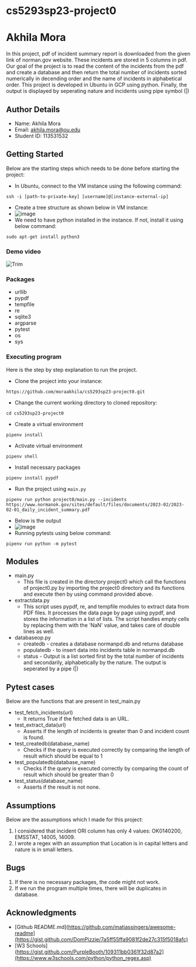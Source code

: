 # cs5293sp23-project0

# Akhila Mora

In this project, pdf of incident summary report is downloaded from the given link of norman.gov website. These incidents are stored in 5 columns in pdf. Our goal of the project is to read the content of the incidents from the pdf and create a database and then return the total number of incidents sorted numerically in decending order and the name of incidents in alphabetical order. This project is developed in Ubuntu in GCP using python. Finally, the output is displayed by seperating nature and incidents using pipe symbol (|)

## Author Details

* Name: Akhila Mora
* Email: akhila.mora@ou.edu
* Student ID: 113531532

## Getting Started

Below are the starting steps which needs to be done before starting the project:
* In Ubuntu, connect to the VM instance using the following command:
```
ssh -i [path-to-private-key] [username]@[instance-external-ip]
```
* Create a tree structure as shown below in VM instance:
* ![image](https://user-images.githubusercontent.com/113566461/223599377-694e9a43-802d-48dc-87a5-bb061611409b.png)
* We need to have python installed in the instance. If not, install it using below command:
```
sudo apt-get install python3
```

### Demo video

![Trim](https://user-images.githubusercontent.com/113566461/223597503-c0186072-e06b-4a0b-a517-4122be8fb15d.gif)

### Packages

* urllib
* pypdf
* tempfile
* re
* sqlite3
* argparse
* pytest
* os
* sys

### Executing program

Here is the step by step explanation to run the project.
* Clone the project into your instance:
```
https://github.com/moraakhila/cs5293sp23-project0.git
```
* Change the current working directory to cloned repository:
```
cd cs5293sp23-project0
```
* Create a virtual environment
```
pipenv install
```
* Activate virtual environment
```
pipenv shell
```
* Install necessary packages
```
pipenv install pypdf
```
* Run the project using ```main.py```
```
pipenv run python project0/main.py --incidents https://www.normanok.gov/sites/default/files/documents/2023-02/2023-02-01_daily_incident_summary.pdf
```
* Below is the output
* ![image](https://user-images.githubusercontent.com/113566461/223601116-074cac54-5a86-45b2-89a4-c65e7fc585ff.png)
* Running pytests using below command:
```
pipenv run python -m pytest
```

## Modules

* main.py
   * This file is created in the directory project0 which call the functions of project0.py by importing the project0 directory and its functions and execute then by using command provided above. 
* extractdata.py
   * This script uses pypdf, re, and tempfile modules to extract data from PDF files. It processes the data page by page using pypdf, and stores the information in a list of lists. The script handles empty cells by replacing them with the 'NaN' value, and takes care of double lines as well. 
* databaseop.py
   * createdb - creates a database normanpd.db and returns database 
   * populatedb - to insert data into incidents table in normanpd.db 
   * status - Output is a list sorted first by the total number of incidents and secondarily, alphabetically by the nature. The output is seperated by a pipe (|)

## Pytest cases

Below are the functions that are present in test_main.py
* test_fetch_incidents(url)
   * It returns True if the fetched data is an URL.
* test_extract_data(url)
   * Asserts if the length of incidents is greater than 0 and incident count is found.
* test_createdb(database_name)
   * Checks if the query is executed correctly by comparing the length of result which should be equal to 1 
* test_populatedb(database_name)
   * Checks if the query is executed correctly by comparing the count of result which should be greater than 0 
* test_status(database_name)
   * Asserts if the result is not none.

## Assumptions

Below are the assumptions which I made for this project:
1. I considered that incident ORI column has only 4 values: OK0140200, EMSSTAT, 14005, 14009.
2. I wrote a regex with an assumption that Location is in capital letters and nature is in small letters.

## Bugs

1. If there is no necessary packages, the code might not work.
2. If we run the program multiple times, there will be duplicates in database.


## Acknowledgments

* [Github README.md](https://github.com/matiassingers/awesome-readme](https://gist.github.com/DomPizzie/7a5ff55ffa9081f2de27c315f5018afc)
* [W3 Schools](https://gist.github.com/PurpleBooth/109311bb0361f32d87a2](https://www.w3schools.com/python/python_regex.asp)

